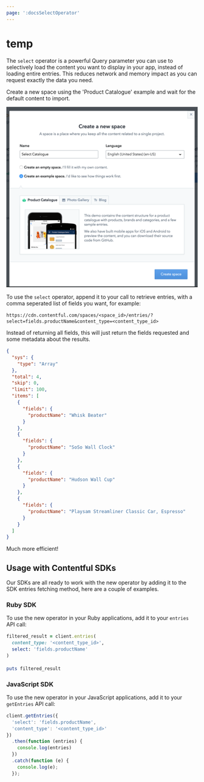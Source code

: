 ```yaml
---
page: ':docsSelectOperator'
---
```


# temp

The `select` operator is a powerful Query parameter you can use to selectively load the content you want to display in your app, instead of loading entire entries. This reduces network and memory impact as you can request exactly the data you need.

Create a new space using the 'Product Catalogue' example and wait for the default content to import.

![Import Examples](import-example.png)

To use the `select` operator, append it to your call to retrieve entries, with a comma seperated list of fields you want, for example:

```
https://cdn.contentful.com/spaces/<space_id>/entries/?select=fields.productName&content_type=<content_type_id>
```

Instead of returning all fields, this will just return the fields requested and some metadata about the results.

```json
{
  "sys": {
    "type": "Array"
  },
  "total": 4,
  "skip": 0,
  "limit": 100,
  "items": [
    {
      "fields": {
        "productName": "Whisk Beater"
      }
    },
    {
      "fields": {
        "productName": "SoSo Wall Clock"
      }
    },
    {
      "fields": {
        "productName": "Hudson Wall Cup"
      }
    },
    {
      "fields": {
        "productName": "Playsam Streamliner Classic Car, Espresso"
      }
    }
  ]
}
```

Much more efficient!

## Usage with Contentful SDKs

Our SDKs are all ready to work with the new operator by adding it to the SDK entries fetching method, here are a couple of examples.

### Ruby SDK

To use the new operator in your Ruby applications, add it to your `entries` API call:

```ruby
filtered_result = client.entries(
  content_type: '<content_type_id>',
  select: 'fields.productName'
)

puts filtered_result
```

### JavaScript SDK

To use the new operator in your JavaScript applications, add it to your `getEntries` API call:

```javascript
client.getEntries({
  'select': 'fields.productName',
  'content_type': '<content_type_id>'
})
  .then(function (entries) {
    console.log(entries)
  })
  .catch(function (e) {
    console.log(e);
  });
```
